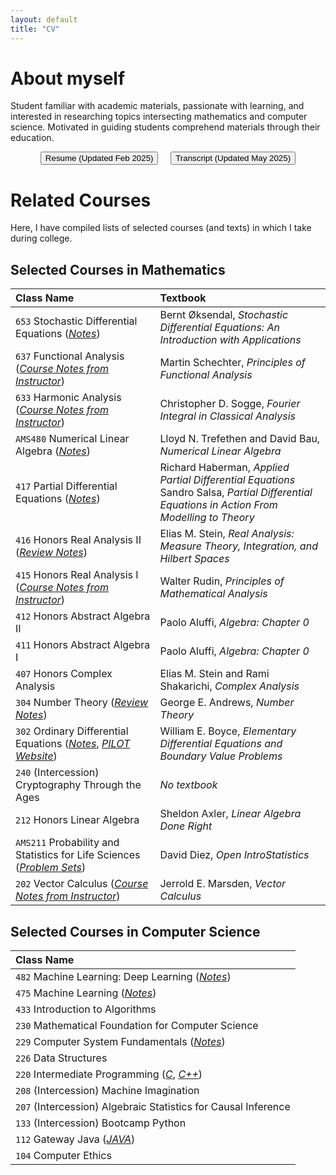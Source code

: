```yaml
---
layout: default
title: "CV"
---
```


# About myself

Student familiar with academic materials, passionate with learning, and interested in researching topics intersecting mathematics and computer science. Motivated in guiding students comprehend materials through their education.<br>

<div style="text-align: center">
	<button onclick="window.open('/files/Resume.pdf', '_blank')"> Resume (Updated Feb 2025) </button> &nbsp; &nbsp;
    <button onclick="window.open('/files/Transcript.pdf', '_blank')"> Transcript (Updated May 2025) </button>
</div>


# Related Courses

Here, I have compiled lists of selected courses (and texts) in which I take during college.

## Selected Courses in Mathematics

|Class Name|Textbook|
|:---------|:-------|
|`653` Stochastic Differential Equations ([*Notes*](/files/sdes-notes.pdf))| Bernt Øksendal, *Stochastic Differential Equations: An Introduction with Applications* |
|`637` Functional Analysis ([*Course Notes from Instructor*](https://drive.google.com/file/d/1sI9jontuA8ot1_1FR-FzIHFih-FBkIw4/view?usp=drive_link)) | Martin Schechter, *Principles of Functional Analysis* |
|`633` Harmonic Analysis ([*Course Notes from Instructor*](https://drive.google.com/file/d/1iIpOlnQAJEEXRKj5bL9Xng9rpOawK1SZ/view?usp=sharing)) | Christopher D. Sogge, *Fourier Integral in Classical Analysis* |
|`AMS480` Numerical Linear Algebra ([*Notes*](/files/numerical_linear_algebra.pdf)) | Lloyd N. Trefethen and David Bau, *Numerical Linear Algebra*|
|`417` Partial Differential Equations ([*Notes*](/files/partial_differential_equations.pdf)) | Richard Haberman, *Applied Partial Differential Equations* <br> Sandro Salsa, *Partial Differential Equations in Action From Modelling to Theory*|
|`416` Honors Real Analysis II ([*Review Notes*](/files/msre-thry.pdf)) | Elias M. Stein, *Real Analysis: Measure Theory, Integration, and Hilbert Spaces*|
|`415` Honors Real Analysis I ([*Course Notes from Instructor*](https://drive.google.com/file/d/1RR-PM3my5nT2TE9t7vRtpMZbNEMmb0dI/view?usp=sharing)) | Walter Rudin, *Principles of Mathematical Analysis*|
|`412` Honors Abstract Algebra II| Paolo Aluffi, *Algebra: Chapter 0*|
|`411` Honors Abstract Algebra I| Paolo Aluffi, *Algebra: Chapter 0*|
|`407` Honors Complex Analysis| Elias M. Stein and Rami Shakarichi, *Complex Analysis* |
|`304` Number Theory ([*Review Notes*](/files/number-thy.pdf)) | George E. Andrews, *Number Theory*|
|`302` Ordinary Differential Equations ([*Notes*](https://jhu-ode-pilot.github.io/FA24/contents/Theorem-Booklet.pdf), [*PILOT Website*](https://jhu-ode-pilot.github.io)) | William E. Boyce, *Elementary Differential Equations and Boundary Value Problems*|
|`240` (Intercession) Cryptography Through the Ages| *No textbook* |
|`212` Honors Linear Algebra| Sheldon Axler, *Linear Algebra Done Right*|
|`AMS211` Probability and Statistics for Life Sciences ([*Problem Sets*](/files/Prob-Stats-HW.pdf)) | David Diez, *Open IntroStatistics*|
|`202` Vector Calculus ([*Course Notes from Instructor*](https://drive.google.com/file/d/1tZiCuiNYK2PXrZzqNyWGH_RfXZdCS6lC/view?usp=sharing)) | Jerrold E. Marsden, *Vector Calculus* |

## Selected Courses in Computer Science

|Class Name|
|:---------|
|`482` Machine Learning: Deep Learning ([*Notes*](/files/mldl-notes.pdf)) |
|`475` Machine Learning ([*Notes*](/files/machine_learning.pdf)) |
|`433` Introduction to Algorithms|
|`230` Mathematical Foundation for Computer Science|
|`229` Computer System Fundamentals ([*Notes*](/files/CSF/CSF.html)) |
|`226` Data Structures|
|`220` Intermediate Programming ([*C*](/files/C.html), [*C++*](/files/CPP.html))|
|`208` (Intercession) Machine Imagination|
|`207` (Intercession) Algebraic Statistics for Causal Inference|
|`133` (Intercession) Bootcamp Python|
|`112` Gateway Java ([*JAVA*](/files/Java.html))|
|`104` Computer Ethics|